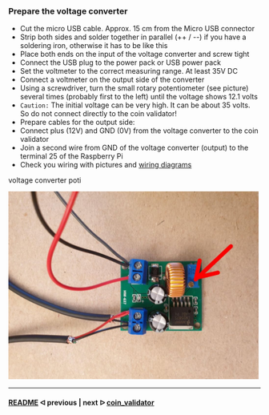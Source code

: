 ### Prepare the voltage converter

- Cut the micro USB cable. Approx. 15 cm from the Micro USB connector
- Strip both sides and solder together in parallel (++ / --) if you have a soldering iron, otherwise it has to be like this
- Place both ends on the input of the voltage converter and screw tight
- Connect the USB plug to the power pack or USB power pack
- Set the voltmeter to the correct measuring range. At least 35V DC
- Connect a voltmeter on the output side of the converter
- Using a screwdriver, turn the small rotary potentiometer (see picture) several times (probably first to the left) until the voltage shows 12.1 volts
- `Caution:` The initial voltage can be very high. It can be about 35 volts. So do not connect directly to the coin validator!
- Prepare cables for the output side:
- Connect plus (12V) and GND (0V) from the voltage converter to the coin validator
- Join a second wire from GND of the voltage converter (output) to the terminal 25 of the Raspberry Pi
- Check you wiring with pictures and [wiring diagrams](wiring.md)

voltage converter poti

<img src="../pictures/voltage_converter_poti.jpg" width="500">

---

#### [README](/README.md)  ᐊ  previous | next  ᐅ  [coin_validator](/docs/guide/coin_validator.md)
